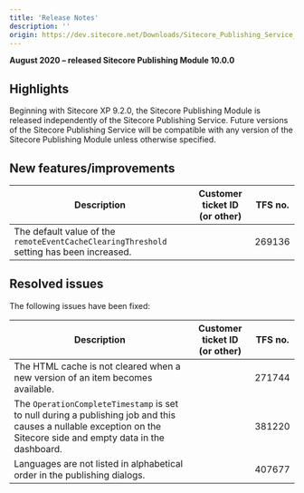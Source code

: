 ```yaml
---
title: 'Release Notes'
description: ''
origin: https://dev.sitecore.net/Downloads/Sitecore_Publishing_Service_Module/10x/Sitecore_Publishing_Service_Module_1000/Release_Notes
---
```


**August 2020 – released Sitecore Publishing Module 10.0.0**

## Highlights

Beginning with Sitecore XP 9.2.0, the Sitecore Publishing Module is released independently of the Sitecore Publishing Service. Future versions of the Sitecore Publishing Service will be compatible with any version of the Sitecore Publishing Module unless otherwise specified.

## New features/improvements

| Description                                                                                     | Customer ticket ID (or other) | TFS no. |
| ----------------------------------------------------------------------------------------------- | ----------------------------- | ------- |
| The default value of the `remoteEventCacheClearingThreshold` setting has been increased.​​​​​​​ |                               | 269136  |

## Resolved issues

The following issues have been fixed:

| Description                                                                                                                                                           | Customer ticket ID (or other) | TFS no. |
| --------------------------------------------------------------------------------------------------------------------------------------------------------------------- | ----------------------------- | ------- |
| ​​​​​​​The HTML cache is not cleared when a new version of an item becomes available​.                                                                                |                               | 271744  |
| ​​The `OperationCompleteTimestamp` is set to null during a publishing job and this causes a nullable exception on the Sitecore side and empty data in the dashboard​. |                               | 381220  |
| ​Languages are not listed in alphabetical order in the publishing dialogs.​​​​​​​                                                                                     |                               | 407677  |
